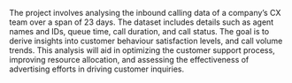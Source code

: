 
The project involves analysing the inbound calling data of a company’s CX team over a span of 
23 days. The dataset includes details such as agent names and IDs, queue time, call duration, 
and call status. The goal is to derive insights into customer behaviour satisfaction levels, and 
call volume trends. This analysis will aid in optimizing the customer support process, 
improving resource allocation, and assessing the effectiveness of advertising efforts in driving 
customer inquiries. 
